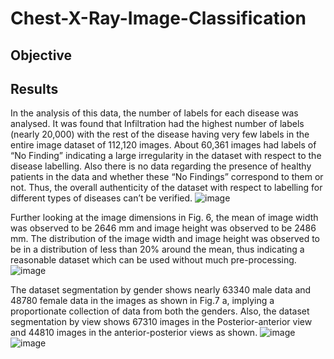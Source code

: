 # Chest-X-Ray-Image-Classification
## Objective 

## Results
In the analysis of this data, the number of labels for each disease was analysed. It was found that Infiltration had the highest number of labels (nearly 20,000) with the rest of the disease having very few labels in the entire image dataset of 112,120 images. About 60,361 images had labels of “No Finding” indicating a large irregularity in the dataset with respect to the disease labelling. Also there is no data regarding the presence of healthy patients in the data and whether these “No Findings” correspond to them or not. Thus, the overall authenticity of the dataset with respect to labelling for different types of diseases can’t be verified.
![image](https://github.com/AYUSH19VERMA/Chest-X-Ray-Image-Classification/assets/75496202/3576d549-da9e-4ca1-b5ab-2033593e93ee)

Further looking at the image dimensions in Fig. 6, the mean of image width was observed to be 2646 mm and image height was observed to be 2486 mm. The distribution of the image width and image height was observed to be in a distribution of less than 20% around the mean, thus indicating a reasonable dataset which can be used without much pre-processing. 
![image](https://github.com/AYUSH19VERMA/Chest-X-Ray-Image-Classification/assets/75496202/2668bcbd-da90-4a18-a42b-83df4633e27c)

The dataset segmentation by gender shows nearly 63340 male data and 48780 female data in the images as shown in Fig.7 a, implying a proportionate collection of data from both the genders. Also, the dataset segmentation by view shows 67310 images in the Posterior-anterior view and 44810 images in the anterior-posterior views as shown.
![image](https://github.com/AYUSH19VERMA/Chest-X-Ray-Image-Classification/assets/75496202/02d92e12-95d2-46ce-980f-4ea1dc13ec64)
![image](https://github.com/AYUSH19VERMA/Chest-X-Ray-Image-Classification/assets/75496202/ccb851cb-7890-45e9-a1c7-496e90c7e26f)



